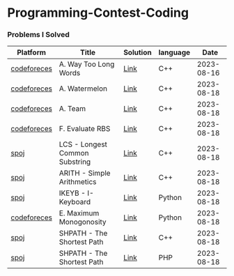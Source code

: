 # Programming-Contest-Coding

### Problems I Solved
Platform | Title | Solution | language | Date |
|---|---|---|---|---|
| [codeforeces](https://codeforces.com/contest/71/problem/A) | A. Way Too Long Words | [Link](https://github.com/Hasib98/Programming-Contest-Coding/blob/main/A.%20Way%20Too%20Long%20Words.cpp) | C++ | 2023-08-16 |
| [codeforeces](https://codeforces.com/problemset/problem/4/A) | A. Watermelon | [Link](https://github.com/Hasib98/Programming-Contest-Coding/blob/main/A.%20Watermelon.cpp) | C++ | 2023-08-18 |
| [codeforeces](https://codeforces.com/problemset/problem/231/A) | A. Team | [Link](https://github.com/Hasib98/Programming-Contest-Coding/blob/main/A.%20Team.cpp) | C++ | 2023-08-18 |
| [codeforeces](https://codeforces.com/problemset/problem/1860/F) | F. Evaluate RBS | [Link](https://github.com/Hasib98/Programming-Contest-Coding/blob/main/F.%20Evaluate%20RBS.cpp) | C++ | 2023-08-18 |
| [spoj](https://www.spoj.com/problems/LCS/) | LCS - Longest Common Substring | [Link](https://github.com/Hasib98/Programming-Contest-Coding/blob/main/LCS%20-%20Longest%20Common%20Substring.cpp) | C++ | 2023-08-18 |
| [spoj](https://www.spoj.com/problems/ARITH/) | ARITH - Simple Arithmetics | [Link](https://github.com/Hasib98/Programming-Contest-Coding/blob/main/ARITH%20-%20Simple%20Arithmetics.cpp) | C++ | 2023-08-18 |
| [spoj](https://www.spoj.com/problems/IKEYB/) | IKEYB - I-Keyboard | [Link](https://github.com/Hasib98/Programming-Contest-Coding/blob/main/IKEYB%20-%20I-Keyboard.py) | Python | 2023-08-18 |
| [codeforeces](https://codeforces.com/problemset/problem/1859/E) | E. Maximum Monogonosity | [Link](https://github.com/Hasib98/Programming-Contest-Coding/blob/main/E.%20Maximum%20Monogonosity.py) | Python | 2023-08-18 |
| [spoj](https://www.spoj.com/problems/SHPATH/) | SHPATH - The Shortest Path | [Link](https://github.com/Hasib98/Programming-Contest-Coding/blob/main/SHPATH%20-%20The%20Shortest%20Path.cpp) | C++ | 2023-08-18 |
| [spoj](https://www.spoj.com/problems/SHPATH/) | SHPATH - The Shortest Path | [Link](https://github.com/Hasib98/Programming-Contest-Coding/blob/main/SHPATH%20-%20The%20Shortest%20Path.php) | PHP | 2023-08-18 |
